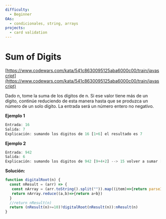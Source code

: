 ```yaml
---
difficulty:
  - Beginner
OAs:
  - condicionales, string, arrays
projects:
  - card validation
---
```


# Sum of Digits

[https://www.codewars.com/kata/541c8630095125aba6000c00/train/javascript](https://www.codewars.com/kata/541c8630095125aba6000c00/train/javascript)

Dado n, tome la suma de los dígitos de n. Si ese valor tiene más de un
dígito, continúe reduciendo de esta manera hasta que se produzca un número
de un solo dígito. La entrada será un número entero no negativo.

__Ejemplo 1__

```js
Entrada: 16
Salida: 7
Explicación: sumando los digitos de 16 [1+6] el resultado es 7
```

__Ejemplo 2__

```js
Entrada: 942
Salida: 6
Explicación: sumando los digitos de 942 [9+4+2] --> 15 volver a sumar [1+5] el resultado es 6
```

__Solución:__
```js
function digitalRoot(n) {
  const nResult = (arr) => {
   const nArray = (arr.toString().split("")).map((item)=>{return parseInt(item)})
   return nArray.reduce((a,b)=>{return a+b})
  }
  //return nResult(n)
  return (nResult(n)>=10)?digitalRoot(nResult(n)):nResult(n)
}
```
